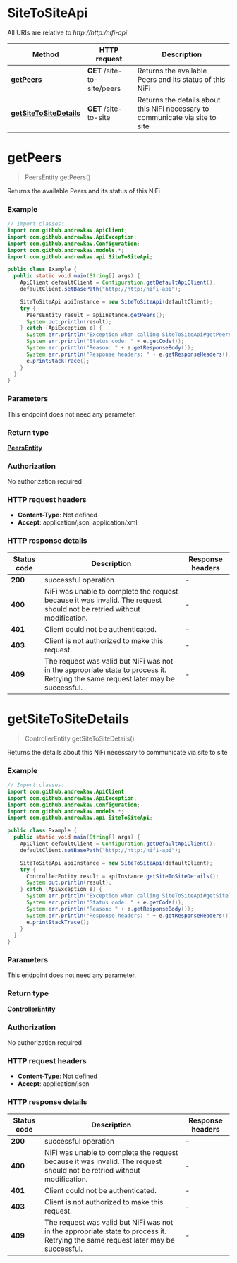 # SiteToSiteApi

All URIs are relative to *http://http:/nifi-api*

Method | HTTP request | Description
------------- | ------------- | -------------
[**getPeers**](SiteToSiteApi.md#getPeers) | **GET** /site-to-site/peers | Returns the available Peers and its status of this NiFi
[**getSiteToSiteDetails**](SiteToSiteApi.md#getSiteToSiteDetails) | **GET** /site-to-site | Returns the details about this NiFi necessary to communicate via site to site


<a name="getPeers"></a>
# **getPeers**
> PeersEntity getPeers()

Returns the available Peers and its status of this NiFi

### Example
```java
// Import classes:
import com.github.andrewkav.ApiClient;
import com.github.andrewkav.ApiException;
import com.github.andrewkav.Configuration;
import com.github.andrewkav.models.*;
import com.github.andrewkav.api.SiteToSiteApi;

public class Example {
  public static void main(String[] args) {
    ApiClient defaultClient = Configuration.getDefaultApiClient();
    defaultClient.setBasePath("http://http:/nifi-api");

    SiteToSiteApi apiInstance = new SiteToSiteApi(defaultClient);
    try {
      PeersEntity result = apiInstance.getPeers();
      System.out.println(result);
    } catch (ApiException e) {
      System.err.println("Exception when calling SiteToSiteApi#getPeers");
      System.err.println("Status code: " + e.getCode());
      System.err.println("Reason: " + e.getResponseBody());
      System.err.println("Response headers: " + e.getResponseHeaders());
      e.printStackTrace();
    }
  }
}
```

### Parameters
This endpoint does not need any parameter.

### Return type

[**PeersEntity**](PeersEntity.md)

### Authorization

No authorization required

### HTTP request headers

 - **Content-Type**: Not defined
 - **Accept**: application/json, application/xml

### HTTP response details
| Status code | Description | Response headers |
|-------------|-------------|------------------|
**200** | successful operation |  -  |
**400** | NiFi was unable to complete the request because it was invalid. The request should not be retried without modification. |  -  |
**401** | Client could not be authenticated. |  -  |
**403** | Client is not authorized to make this request. |  -  |
**409** | The request was valid but NiFi was not in the appropriate state to process it. Retrying the same request later may be successful. |  -  |

<a name="getSiteToSiteDetails"></a>
# **getSiteToSiteDetails**
> ControllerEntity getSiteToSiteDetails()

Returns the details about this NiFi necessary to communicate via site to site

### Example
```java
// Import classes:
import com.github.andrewkav.ApiClient;
import com.github.andrewkav.ApiException;
import com.github.andrewkav.Configuration;
import com.github.andrewkav.models.*;
import com.github.andrewkav.api.SiteToSiteApi;

public class Example {
  public static void main(String[] args) {
    ApiClient defaultClient = Configuration.getDefaultApiClient();
    defaultClient.setBasePath("http://http:/nifi-api");

    SiteToSiteApi apiInstance = new SiteToSiteApi(defaultClient);
    try {
      ControllerEntity result = apiInstance.getSiteToSiteDetails();
      System.out.println(result);
    } catch (ApiException e) {
      System.err.println("Exception when calling SiteToSiteApi#getSiteToSiteDetails");
      System.err.println("Status code: " + e.getCode());
      System.err.println("Reason: " + e.getResponseBody());
      System.err.println("Response headers: " + e.getResponseHeaders());
      e.printStackTrace();
    }
  }
}
```

### Parameters
This endpoint does not need any parameter.

### Return type

[**ControllerEntity**](ControllerEntity.md)

### Authorization

No authorization required

### HTTP request headers

 - **Content-Type**: Not defined
 - **Accept**: application/json

### HTTP response details
| Status code | Description | Response headers |
|-------------|-------------|------------------|
**200** | successful operation |  -  |
**400** | NiFi was unable to complete the request because it was invalid. The request should not be retried without modification. |  -  |
**401** | Client could not be authenticated. |  -  |
**403** | Client is not authorized to make this request. |  -  |
**409** | The request was valid but NiFi was not in the appropriate state to process it. Retrying the same request later may be successful. |  -  |


